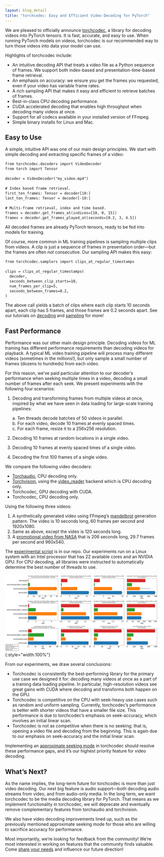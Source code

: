 ```yaml
---
layout: blog_detail
title: "torchcodec: Easy and Efficient Video Decoding for PyTorch"
---
```


We are pleased to officially announce [torchcodec](https://github.com/pytorch/torchcodec), a library for decoding videos into PyTorch tensors. It is fast, accurate, and easy to use. When running PyTorch models on videos, torchcodec is our recommended way to turn those videos into data your model can use.

Highlights of torchcodec include:



* An intuitive decoding API that treats a video file as a Python sequence of frames. We support both index-based and presentation-time-based frame retrieval.
* An emphasis on accuracy: we ensure you get the frames you requested, even if your video has variable frame rates.
* A rich sampling API that makes it easy and efficient to retrieve batches of frames.
* Best-in-class CPU decoding performance.
* CUDA accelerated decoding that enables high throughput when decoding many videos at once.
* Support for all codecs available in your installed version of FFmpeg.
* Simple binary installs for Linux and Mac.


## Easy to Use

A simple, intuitive API was one of our main design principles. We start with simple decoding and extracting specific frames of a video:

```
from torchcodec.decoders import VideoDecoder
from torch import Tensor

decoder = VideoDecoder("my_video.mp4")

# Index based frame retrieval.
first_ten_frames: Tensor = decoder[10:]
last_ten_frames: Tensor = decoder[-10:]

# Multi-frame retrieval, index and time based.
frames = decoder.get_frames_at(indices=[10, 0, 15])
frames = decoder.get_frames_played_at(seconds=[0.2, 3, 4.5])
```

All decoded frames are already PyTorch tensors, ready to be fed into models for training.

Of course, more common in ML training pipelines is sampling multiple clips from videos. A clip is just a sequence of frames in presentation order—but the frames are often *not* consecutive. Our sampling API makes this easy:

```
from torchcodec.samplers import clips_at_regular_timestamps

clips = clips_at_regular_timestamps(
  decoder,
  seconds_between_clip_starts=10,
  num_frames_per_clip=5,
  seconds_between_frames=0.2,
)
```

The above call yields a batch of clips where each clip starts 10 seconds apart, each clip has 5 frames, and those frames are 0.2 seconds apart. See our tutorials on [decoding](https://pytorch.org/torchcodec/0.1.0/generated_examples/basic_example.html) and [sampling](https://pytorch.org/torchcodec/0.1.0/generated_examples/sampling.html) for more!


## Fast Performance

Performance was our other main design principle. Decoding videos for ML training has different performance requirements than decoding videos for playback. A typical ML video training pipeline will process many different videos (sometimes in the millions!), but only sample a small number of frames (dozens to hundreds) from each video.

For this reason, we’ve paid particular attention to our decoder’s performance when seeking multiple times in a video, decoding a small number of frames after each seek. We present experiments with the following four scenarios:



1. Decoding and transforming frames from multiple videos at once, inspired by what we have seen in data loading for large-scale training pipelines:

   a. Ten threads decode batches of 50 videos in parallel.  
   b. For each video, decode 10 frames at evenly spaced times.  
   c. For each frame, resize it to a 256x256 resolution.

2. Decoding 10 frames at random locations in a single video.
3. Decoding 10 frames at evenly spaced times of a single video.
4. Decoding the first 100 frames of a single video.

We compare the following video decoders:



* [Torchaudio](https://pytorch.org/audio/stable/index.html), CPU decoding only.
* [Torchvision](https://pytorch.org/vision/stable/index.html), using the [video_reader](https://pytorch.org/vision/stable/index.html#torchvision.set_video_backend) backend which is CPU decoding only.
* Torchcodec, GPU decoding with CUDA.
* Torchcodec, CPU decoding only.

Using the following three videos:



1. A synthetically generated video using FFmpeg’s [mandelbrot](https://ffmpeg.org/ffmpeg-filters.html#mandelbrot) generation pattern. The video is 10 seconds long, 60 frames per second and 1920x1080.
2. Same as above, except the video is 120 seconds long.
3. A [promotional video from NASA](https://download.pytorch.org/torchaudio/tutorial-assets/stream-api/NASAs_Most_Scientifically_Complex_Space_Observatory_Requires_Precision-MP4_small.mp4) that is 206 seconds long, 29.7 frames per second and 960x540.

The [experimental script](https://github.com/pytorch/torchcodec/blob/b0de66677bac322e628f04ec90ddeeb0304c6abb/benchmarks/decoders/generate_readme_data.py) is in our repo. Our experiments run on a Linux system with an Intel processor that has 22 available cores and an NVIDIA GPU. For CPU decoding, all libraries were instructed to automatically determine the best number of threads to use.


![Benchmark chart](/assets/images/benchmark_readme_chart.png){:style="width:100%"}

From our experiments, we draw several conclusions:



* Torchcodec is consistently the best-performing library for the primary use case we designed it for: decoding many videos at once as a part of a training data loading pipeline. In particular, high-resolution videos see great gains with CUDA where decoding and transforms both happen on the GPU.
* Torchcodec is competitive on the CPU with seek-heavy use cases such as random and uniform sampling. Currently, torchcodec’s performance is better with shorter videos that have a smaller file size. This performance is due to torchcodec’s emphasis on seek-accuracy, which involves an initial linear scan.
* Torchcodec is not as competitive when there is no seeking; that is, opening a video file and decoding from the beginning. This is again due to our emphasis on seek-accuracy and the initial linear scan.

Implementing an [approximate seeking mode](https://github.com/pytorch/torchcodec/issues/427) in torchcodec should resolve these performance gaps, and it’s our highest priority feature for video decoding.


## What’s Next?

As the name implies, the long-term future for torchcodec is more than just video decoding. Our next big feature is audio support—both decoding audio streams from video, and from audio-only media. In the long term, we want torchcodec to be the media decoding library for PyTorch. That means as we implement functionality in torchcodec, we will deprecate and eventually remove complementary features from torchaudio and torchvision.

We also have video decoding improvements lined up, such as the previously mentioned approximate seeking mode for those who are willing to sacrifice accuracy for performance.

Most importantly, we’re looking for feedback from the community! We’re most interested in working on features that the community finds valuable. Come [share your needs](https://github.com/pytorch/torchcodec/issues) and influence our future direction!